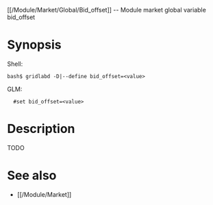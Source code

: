 [[/Module/Market/Global/Bid_offset]] -- Module market global variable bid_offset

# Synopsis

Shell:

~~~
bash$ gridlabd -D|--define bid_offset=<value>
~~~

GLM:

~~~
  #set bid_offset=<value>
~~~

# Description

TODO

# See also

* [[/Module/Market]]

